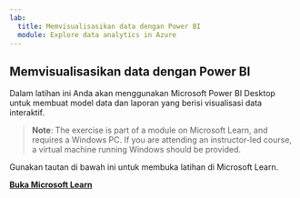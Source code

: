 ```yaml
---
lab:
  title: Memvisualisasikan data dengan Power BI
  module: Explore data analytics in Azure
---
```


## <a name="visualize-data-with-power-bi"></a>Memvisualisasikan data dengan Power BI

Dalam latihan ini Anda akan menggunakan Microsoft Power BI Desktop untuk membuat model data dan laporan yang berisi visualisasi data interaktif.

> <bpt id="p1">**</bpt>Note<ept id="p1">**</ept>: The exercise is part of a module on Microsoft Learn, and requires a Windows PC. If you are attending an instructor-led course, a virtual machine running Windows should be provided.

Gunakan tautan di bawah ini untuk membuka latihan di Microsoft Learn.

**[Buka Microsoft Learn](https://docs.microsoft.com/learn/modules/explore-fundamentals-data-visualization/5-exercise-power-bi)**
